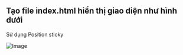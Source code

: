## Tạo file index.html hiển thị giao diện như hình dưới

Sử dụng Position sticky



![Image](Positioning.gif)
